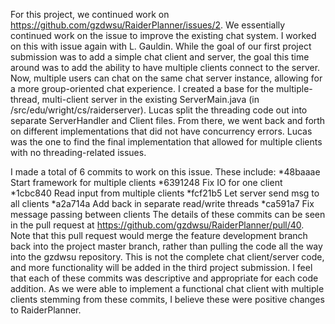For this project, we continued work on https://github.com/gzdwsu/RaiderPlanner/issues/2. 
We essentially continued work on the issue to improve the existing chat system. I worked 
on this with issue again with L. Gauldin. While the goal of our first project submission
was to add a simple chat client and server, the goal this time around was to add the 
ability to have multiple clients connect to the server. Now, multiple users can chat on
the same chat server instance, allowing for a more group-oriented chat experience. I created
a base for the multiple-thread, multi-client server in the existing ServerMain.java (in
/src/edu/wright/cs/raiderserver). Lucas split the threading code out into separate 
ServerHandler and Client files. From there, we went back and forth on different 
implementations that did not have concurrency errors. Lucas was the one to find the final
implementation that allowed for multiple clients with no threading-related issues.

I made a total of 6 commits to work on this issue. These include:
*48baaae Start framework for multiple clients
*6391248 Fix IO for one client
*1cbc840 Read input from multiple clients
*fcf21b5 Let server send msg to all clients
*a2a714a Add back in separate read/write threads
*ca591a7 Fix message passing between clients
The details of these commits can be seen in the pull request at 
https://github.com/gzdwsu/RaiderPlanner/pull/40. Note that this pull request would merge 
the feature development branch back into the project master branch, rather than pulling the 
code all the way into the gzdwsu repository. This is not the complete chat client/server 
code, and more functionality will be added in the third project submission. I feel that 
each of these commits was descriptive and appropriate for each code addition. As we were 
able to implement a functional chat client with multiple clients stemming from these 
commits, I believe these were positive changes to RaiderPlanner.

